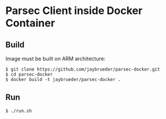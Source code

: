 # Parsec Client inside Docker Container

## Build

Image must be built on ARM architecture:

```
$ git clone https://github.com/jaybrueder/parsec-docker.git
$ cd parsec-docker
$ docker build -t jaybrueder/parsec-docker .
```

## Run

```
$ ./run.sh
```
